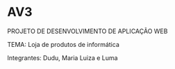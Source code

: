 # AV3
PROJETO DE DESENVOLVIMENTO DE APLICAÇÃO WEB 


TEMA: Loja de produtos de informática


Integrantes: Dudu, Maria Luiza e Luma
